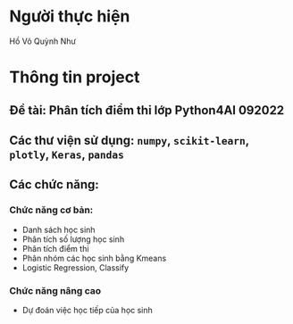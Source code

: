 # Người thực hiện
Hồ Võ Quỳnh Như
# Thông tin project
## Đề tài: Phân tích điểm thi lớp Python4AI 092022
## Các thư viện sử dụng: `numpy`, `scikit-learn`, `plotly`, `Keras`, `pandas`
## Các chức năng:
### Chức năng cơ bản:
- Danh sách học sinh
- Phân tích số lượng học sinh
- Phân tích điểm thi
- Phân nhóm các học sinh bằng Kmeans
- Logistic Regression, Classify
### Chức năng nâng cao
- Dự đoán việc học tiếp của học sinh
